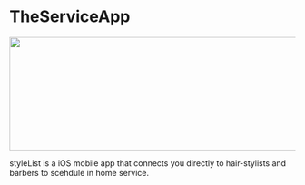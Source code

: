# TheServiceApp

<p align="center">
  <img width="600" height="200" src="https://user-images.githubusercontent.com/43770152/55572006-b0c0ed80-56d4-11e9-9eb8-294820ac8c51.png)">
</p>

styleList is a iOS mobile app that connects you directly to hair-stylists and barbers to scehdule in home service. 
